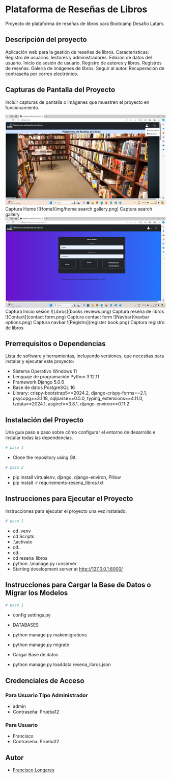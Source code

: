 # Plataforma de Reseñas de Libros
Proyecto de plataforma de reseñas de libros para Bootcamp Desafío Latam.

## Descripción del proyecto

Aplicación web para la gestión de reseñas de libros. Características: Registro de usuarios: lectores y administradores. Edición de datos del usuario. Inicio de sesión de usuario. Registro de autores y libros. Registros de reseñas. Galería de imágenes de libros. Seguir al autor. Recuperación de contraseña por correo electrónico.

## Capturas de Pantalla del Proyecto

Incluir capturas de pantalla o imágenes que muestren el proyecto en funcionamiento.

![Home](img/home.png)
Captura Home
![Home](img/home search gallery.png)
Captura search gallery
![Login](img/login.png)
Captura Inicio sesion
![Libros](books reviews.png)
Captura reseña de libros
![Contact](contact form.png)
Captura contact form
![Navbar](navbar options.png)
Captura navbar
![Registro](register book.png)
Captura registro de libros

## Prerrequisitos o Dependencias

Lista de software y herramientas, incluyendo versiones, que necesitas para instalar y ejecutar este proyecto:

- Sistema Operativo Windows 11
- Lenguaje de programación  Python 3.12.11
- Framework  Django 5.0.6
- Base de datos PostgreSQL 16
- Library: crispy-bootstrap5==2024.2, django-crispy-forms==2.1, psycopg==3.1.18, sqlparse==0.5.0, typing_extensions==4.11.0, tzdata==2024.1, asgiref==3.8.1, django-environ==0.11.2

## Instalación del Proyecto

Una guía paso a paso sobre cómo configurar el entorno de desarrollo e instalar todas las dependencias.

```bash
# paso 1
```
- Clone the repository using Git.

```bash
# paso 2
```
- pip install virtualenv, django, django-environ, Pillow
- pip install -r requirements-resena_libros.txt

## Instrucciones para Ejecutar el Proyecto

Instrucciones para ejecutar el proyecto una vez instalado.


```bash
# paso 1
```
- cd .venv
- cd Scripts
- .\activate
- cd..
- cd..
- cd resena_libros
- python .\manage.py runserver
- Starting development server at http://127.0.0.1:8000/

## Instrucciones para Cargar la Base de Datos o Migrar los Modelos

```bash
# paso 1
```
- config settings.py
- DATABASES

- python manage.py makemigrations
- python manage.py migrate

- Cargar Base de datos
- python manage.py loaddata resena_libros.json

## Credenciales de Acceso

### Para Usuario Tipo Administrador

- admin
- Contraseña: Prueba12

### Para Usuario 

- Francisco
- Contraseña: Prueba12

## Autor

- [Francisco Longares](https://github.com/longaresf)
